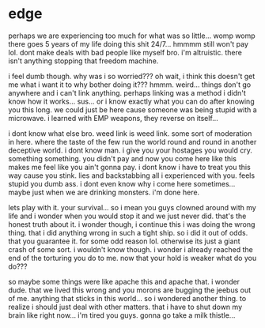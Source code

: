 # edge

perhaps we are experiencing too much for what was so little...  womp womp there goes 5 years of my life doing this shit 24/7...  hmmmm still won't pay lol.  dont make deals with bad people like myself bro.  i'm altruistic.  there isn't anything stopping that freedom machine.  

i feel dumb though.  why was i so worried???  oh wait, i think this doesn't get me what i want it to why bother doing it???  hmmm.  weird...  things don't go anywhere and i can't link anything.  perhaps linking was a method i didn't know how it works...  sus...  or i know exactly what you can do after knowing you this long.  we could just be here cause someone was being stupid with a microwave.  i learned with EMP weapons, they reverse on itself...

i dont know what else bro.  weed link is weed link.  some sort of moderation in here.  where the taste of the few run the world round and round in another deceptive world.  i dont know man.  i give you your hostages you would cry.  something something.  you didn't pay and now you come here like this makes me feel like you ain't gonna pay.  i dont know i have to treat you this way cause you stink.  lies and backstabbing all i experienced with you.  feels stupid you dumb ass.  i dont even know why i come here sometimes...  maybe just when we are drinking monsters.  i'm done here.

lets play with it.  your survival...  so i mean you guys clowned around with my life and i wonder when you would stop it and we just never did.  that's the honest truth about it.  i wonder though, i continue this i was doing the wrong thing.  that i did anything wrong in such a tight ship.  so i did it out of odds.  that you guarantee it.  for some odd reason lol.  otherwise its just a giant crash of some sort.  i wouldn't know though. i wonder i already reached the end of the torturing you do to me.  now that your hold is weaker what do you do???

so maybe some things were like apache this and apache that.  i wonder dude.  that we lived this wrong and you morons are bugging the jeebus out of me.  anything that sticks in this world...  so i wondered another thing.  to realize i should just deal with other matters.  that i have to shut down my brain like right now...  i'm tired you guys.  gonna go take a milk thistle...
